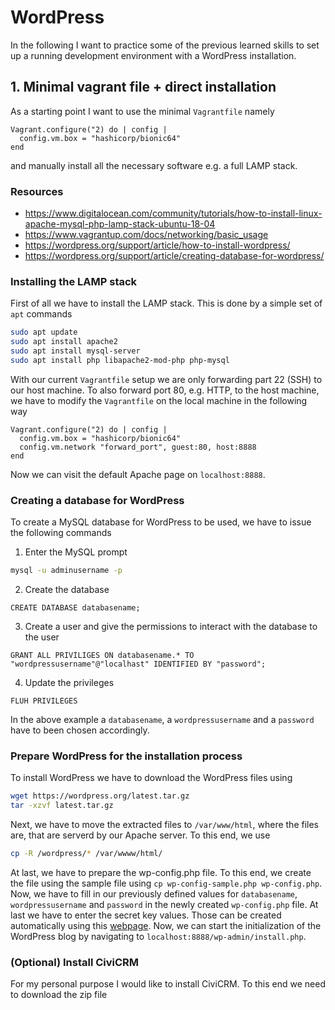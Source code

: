 # WordPress

In the following I want to practice some of the previous learned skills to set up a running development environment with a WordPress installation.

## 1. Minimal vagrant file + direct installation
As a starting point I want to use the minimal `Vagrantfile` namely
``` vagrant
Vagrant.configure("2) do | config |
  config.vm.box = "hashicorp/bionic64"
end
```
and manually install all the necessary software e.g. a full LAMP stack.

### Resources
* https://www.digitalocean.com/community/tutorials/how-to-install-linux-apache-mysql-php-lamp-stack-ubuntu-18-04
* https://www.vagrantup.com/docs/networking/basic_usage
* https://wordpress.org/support/article/how-to-install-wordpress/
* https://wordpress.org/support/article/creating-database-for-wordpress/


### Installing the LAMP stack
First of all we have to install the LAMP stack. This is done by a simple set of `apt` commands
``` bash
sudo apt update
sudo apt install apache2
sudo apt install mysql-server
sudo apt install php libapache2-mod-php php-mysql
```
With our current `Vagrantfile` setup we are only forwarding part 22 (SSH) to our host machine. To also forward port 80, e.g. HTTP, to the host machine, we have to modify the `Vagrantfile` on the local machine in the following way
``` vagrant
Vagrant.configure("2) do | config |
  config.vm.box = "hashicorp/bionic64"
  config.vm.network "forward_port", guest:80, host:8888
end
```
Now we can visit the default Apache page on `localhost:8888`.

### Creating a database for WordPress

To create a MySQL database for WordPress to be used, we have to issue the following commands
1) Enter the MySQL prompt
```bash
mysql -u adminusername -p
```
2) Create the database
``` mysql
CREATE DATABASE databasename;
```
3) Create a user and give the permissions to interact with the database to the user
``` mysql
GRANT ALL PRIVILIGES ON databasename.* TO "wordpressusername"@"localhast" IDENTIFIED BY "password";
```
4) Update the privileges
``` mysql
FLUH PRIVILEGES
```
In the above example a `databasename`, a `wordpressusername` and a `password` have to been chosen accordingly.

### Prepare WordPress for the installation process
To install WordPress we have to download the WordPress files using
``` bash
wget https://wordpress.org/latest.tar.gz
tar -xzvf latest.tar.gz
```
Next, we have to move the extracted files to `/var/www/html`, where the files are, that are serverd by our Apache server. To this end, we use
``` bash
cp -R /wordpress/* /var/wwww/html/
```
At last, we have to prepare the wp-config.php file. To this end, we create the file using the sample file using `cp wp-config-sample.php wp-config.php`. Now, we have to fill in our previously defined values for `databasename`, `wordpressusername` and `password` in the newly created `wp-config.php` file.
At last we have to enter the secret key values. Those can be created automatically using this [webpage](https://api.wordpress.org/secret-key/1.1/salt/).
Now, we can start the initialization of the WordPress blog by navigating to `localhost:8888/wp-admin/install.php`.


### (Optional) Install CiviCRM
For my personal purpose I would like to install CiviCRM. To this end we need to download the zip file 

